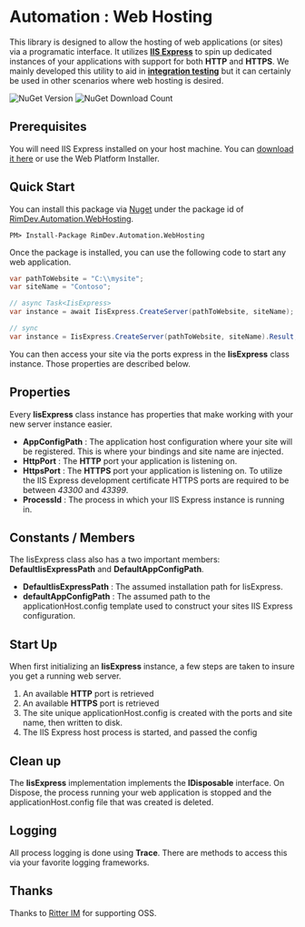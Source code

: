 
# Automation : Web Hosting

This library is designed to allow the hosting of web applications (or sites) via a programatic interface. It utilizes **[IIS Express](http://www.iis.net/learn/extensions/introduction-to-iis-express/iis-express-overview)** to spin up dedicated instances of your applications with support for both **HTTP** and **HTTPS**. We mainly developed this utility to aid in **[integration testing](http://en.wikipedia.org/wiki/Integration_testing)** but it can certainly be used in other scenarios where web hosting is desired.

![NuGet Version](https://img.shields.io/nuget/v/RimDev.Automation.WebHosting.svg)
![NuGet Download Count](https://img.shields.io/nuget/dt/RimDev.Automation.WebHosting.svg)

## Prerequisites

You will need IIS Express installed on your host machine. You can [download it here](http://www.iis.net/downloads) or use the Web Platform Installer.

## Quick Start

You can install this package via [Nuget](http://nuget.org) under the package id of [RimDev.Automation.WebHosting](http://www.nuget.org/packages/RimDev.Automation.WebHosting/).

```
PM> Install-Package RimDev.Automation.WebHosting
```

Once the package is installed, you can use the following code to start any web application.

```csharp
var pathToWebsite = "C:\\mysite";
var siteName = "Contoso";

// async Task<IisExpress>
var instance = await IisExpress.CreateServer(pathToWebsite, siteName);

// sync
var instance = IisExpress.CreateServer(pathToWebsite, siteName).Result;
```

You can then access your site via the ports express in the **IisExpress** class instance. Those properties are described below.

## Properties

Every **IisExpress** class instance has properties that make working with your new server instance easier.

- **AppConfigPath** : The application host configuration where your site will be registered. This is where your bindings and site name are injected.
- **HttpPort** : The **HTTP** port your application is listening on.
- **HttpsPort** : The **HTTPS** port your application is listening on. To utilize the IIS Express development certificate HTTPS ports are required to be between *43300* and *43399*.
- **ProcessId** : The process in which your IIS Express instance is running in.

## Constants / Members

The IisExpress class also has a two important members: **DefaultIisExpressPath** and **DefaultAppConfigPath**.

- **DefaultIisExpressPath** : The assumed installation path for IisExpress.
- **defaultAppConfigPath** : The assumed path to the applicationHost.config template used to construct your sites IIS Express configuration.

## Start Up

When first initializing an **IisExpress** instance, a few steps are taken to insure you get a running web server.

1. An available **HTTP** port is retrieved
2. An available **HTTPS** port is retrieved
3. The site unique applicationHost.config is created with the ports and site name, then written to disk.
4. The IIS Express host process is started, and passed the config

## Clean up

The **IisExpress** implementation implements the **IDisposable** interface. On Dispose, the process running your web application is stopped and the applicationHost.config file that was created is deleted.

## Logging

All process logging is done using **Trace**. There are methods to access this via your favorite logging frameworks.

## Thanks

Thanks to [Ritter IM](http://ritterim.com) for supporting OSS.
